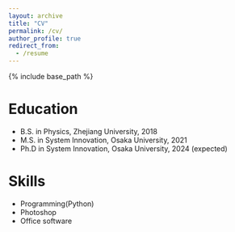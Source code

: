 ```yaml
---
layout: archive
title: "CV"
permalink: /cv/
author_profile: true
redirect_from:
  - /resume
---
```


{% include base_path %}

Education
======
* B.S. in Physics, Zhejiang University, 2018
* M.S. in System Innovation, Osaka University, 2021
* Ph.D in System Innovation, Osaka University, 2024 (expected)

  
Skills
======
* Programming(Python)
* Photoshop
* Office software


